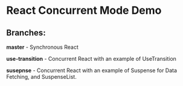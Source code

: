 # React Concurrent Mode Demo

## Branches:

**master** - Synchronous React

**use-transition** - Concurrent React with an example of UseTransition

**susepnse** - Concurrent React with an example of Suspense for Data Fetching, and SuspenseList.
